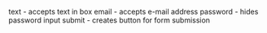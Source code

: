 text - accepts text in box
email - accepts e-mail address
password - hides password input
submit - creates button for form submission
